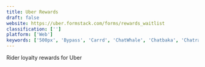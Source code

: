 ```yaml
---
title: Uber Rewards
draft: false 
website: https://uber.formstack.com/forms/rewards_waitlist
classification: ['']
platform: ['Web']
keywords: ['500px', 'Bypass', 'Carrd', 'ChatWhale', 'Chatbaka', 'Chatra Messenger', 'Clickatell', 'Conversational Marketing University', 'Dealflow', 'Drop', 'Fluid', 'Flutter by Google', 'Intercom', 'JustEnough', 'Open Road', 'PinTip', 'SafeDrive', 'Speak', 'TextMagic', 'UltraSMSScript', 'Yeti']
---
```

Rider loyalty rewards for Uber